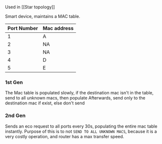 Used in [[Star topology]]

Smart device, maintains a MAC table.

| Port Number | Mac address |
| ----------- | ----------- |
|           1  |A             |
|            2 | NA            |
| 3            |  NA           |
|  4           |   D          |
| 5           |    E        |

### 1st Gen
The Mac table is populated slowly, if the destination mac isn't in the table, send to all unknown macs, then populate
Afterwards, send only to the destination mac if exist, else don't send

### 2nd Gen
Sends an eco request to all ports every 30s, populating the entire mac table instantly.
Purpose of this is to not `SEND TO ALL UNKNOWN MACS`, because it is a very costly operation, and router has a max transfer speed.